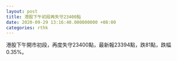 ```yaml
---
layout: post
title: 港股下午初段再失守23400點
date: 2020-09-29 13:16:40.000000000 +08:00
categories: rthk
---
```


港股下午開市初段，再度失守23400點，最新報23394點，跌81點，跌幅0.35%。
